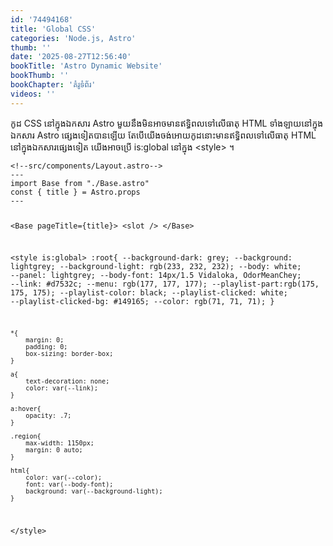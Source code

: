 ```yaml
---
id: '74494168'
title: 'Global CSS'
categories: 'Node.js, Astro'
thumb: ''
date: '2025-08-27T12:56:40'
bookTitle: 'Astro Dynamic Website'
bookThumb: ''
bookChapter: 'គំរូ​ទំព័រ'
videos: ''
---
```

<p>កូដ CSS នៅ​ក្នុង​ឯកសារ Astro ​​​​​​​​​​​​​​​​​​​​​​​​​​​​​​​​​​​​​​​​​​​​​​​​​​​​​​​​​​​​​​​​​​​​មួយនឹង​មិន​អាច​មាន​ឥទ្ធិពល​ទៅ​លើ​ធាតុ HTML ​ទាំងឡាយ​នៅ​ក្នុង​ឯកសារ Astro ផ្សេង​ទៀត​បាន​ឡើយ តែ​បើយើង​ចង់​អោយ​កូដ​នោះ​មាន​ឥទ្ធិពលទៅ​លើ​ធាតុ HTML ​នៅ​ក្នុង​ឯកសារ​ផ្សេងទៀត យើង​អាច​ប្រើ is:global នៅ​ក្នុង &lt;style&gt; ។</p><pre><code class="svelte">&lt;!--src/components/Layout.astro--&gt;
---
import Base from "./Base.astro"
const { title } = Astro.props
---

&lt;Base pageTitle={title}&gt;
    &lt;slot /&gt;
&lt;/Base&gt;

&lt;style is:global&gt;
    :root{
        --background-dark: grey;
        --background: lightgrey;
        --background-light: rgb(233, 232, 232);
        --body: white;
        --panel: lightgrey;
        --body-font: 14px/1.5 Vidaloka, OdorMeanChey;
        --link: #d7532c;
        --menu: rgb(177, 177, 177);
        --playlist-part:rgb(175, 175, 175);
        --playlist-color: black;
        --playlist-clicked: white;
        --playlist-clicked-bg: #149165;
        --color: rgb(71, 71, 71);
    }
  
    *{
        margin: 0;
        padding: 0;
        box-sizing: border-box;
    }

    a{
        text-decoration: none;
        color: var(--link);
    }

    a:hover{
        opacity: .7;
    }

    .region{
        max-width: 1150px;
        margin: 0 auto;
    }
  
    html{
        color: var(--color);
        font: var(--body-font);
        background: var(--background-light);
    }
&lt;/style&gt;</code></pre>